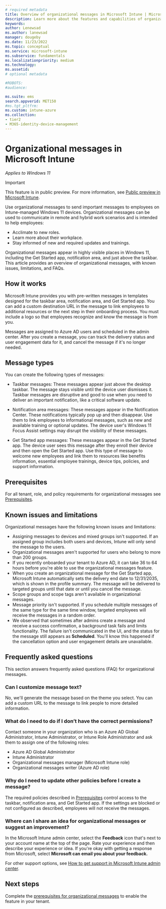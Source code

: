 ```yaml
---
# required metadata
title: Overview of organizational messages in Microsoft Intune | Microsoft Docs
description: Learn more about the features and capabilities of organizational messages.     
keywords:
author: Lenewsad
ms.author: lanewsad
manager: dougeby
ms.date: 11/23/2022
ms.topic: conceptual
ms.service: microsoft-intune
ms.subservice: fundamentals
ms.localizationpriority: medium     
ms.technology:
ms.assetid: 
# optional metadata

#ROBOTS:
#audience:

ms.suite: ems
search.appverid: MET150
#ms.tgt_pltfrm:
ms.custom: intune-azure 
ms.collection:
- tier2
- M365-identity-device-management
---
```


# Organizational messages in Microsoft Intune 

*Applies to Windows 11*  

> [!IMPORTANT]
> This feature is in public preview. For more information, see [Public preview in Microsoft Intune](../fundamentals/public-preview.md).  

Use organizational messages to send important messages to employees on Intune-managed Windows 11 devices.  Organizational messages can be used to communicate in remote and hybrid work scenarios and is intended to help employees:  

* Acclimate to new roles.  
* Learn more about their workplace.
* Stay informed of new and required updates and trainings.  

Organizational messages appear in highly visible places in Windows 11, including the Get Started app, notification area, and just above the taskbar. This article provides an overview of organizational messages, with known issues, limitations, and FAQs.  

## How it works   

Microsoft Intune provides you with pre-written messages in templates designed for the taskbar area, notification area, and Get Started app. You can add a custom destination URL in the message to link employees to additional resources or the next step in their onboarding process. You must include a logo so that employees recognize and know the message is from you.  

Messages are assigned to Azure AD users and scheduled in the admin center. After you create a message, you can track the delivery status and user engagement data for it, and cancel the message if it's no longer needed.   

## Message types  
You can create the following types of messages:  

* Taskbar messages: These messages appear just above the desktop taskbar. The message stays visible until the device user dismisses it.   Taskbar messages are disruptive and good to use when you need to deliver an important notification, like a critical software update.  

* Notification area messages: These messages appear in the Notification Center. These notifications typically pop up and then disappear. Use them to link employees to informational messages, such as new and available training or optional updates. The device user's Windows 11 Focus Assist settings may disrupt the visibility of these messages.   

* Get Started app messages: These messages appear in the Get Started app. The device user sees this message after they enroll their device and then open the Get Started app. Use this type of message to welcome new employees and link them to resources like benefits information, essential employee trainings, device tips, policies, and support information.   

## Prerequisites  
For all tenant, role, and policy requirements for organizational messages see [Prerequisites](organizational-messages-prerequisites.md).    

## Known issues and limitations  

Organizational messages have the following known issues and limitations:  

* Assigning messages to devices and mixed groups isn't supported. If an assigned group includes both users and devices, Intune will only send the message to the users.    
* Organizational messages aren't supported for users who belong to more than 200 groups. 
* If you recently onboarded your tenant to Azure AD, it can take 36 to 64 hours before you're able to use the organizational messages feature.
* When you create an organizational message for the Get Started app, Microsoft Intune automatically sets the delivery end date to 12/31/2035, which is shown in the profile summary. The message will be delivered to targeted groups until that date or until you cancel the message. 
* Scope groups and scope tags aren't available in organizational messages.   
* Message priority isn't supported. If you schedule multiple messages of the same type for the same time window, targeted employees will receive the messages in a random order.  
* We observed that sometimes after admins create a message and receive a success confirmation, a background task fails and limits functionality. The failure isn't communicated in the UI, and the status for the message still appears as **Scheduled**. You'll know this happened if the cancellation option and user engagement details are unavailable. 

## Frequently asked questions    
This section answers frequently asked questions (FAQ) for organizational messages.  

### Can I customize message text? 
No, we'll generate the message based on the theme you select. You can add a custom URL to the message to link people to more detailed information.   

### What do I need to do if I don’t have the correct permissions?  
Contact someone in your organization who is an Azure AD Global Administrator, Intune Administrator, or Intune Role Administrator and ask them to assign one of the following roles:  
 * Azure AD Global Administrator 
 * Intune Administrator 
 * Organizational messages manager (Microsoft Intune role) 
 * Organizational messages writer (Azure AD role)  

### Why do I need to update other policies before I create a message?  
The required policies described in [Prerequisites](organizational-messages-prerequisites.md) control access to the taskbar, notification area, and Get Started app. If the settings are blocked or not configured as described, employees will not receive the messages.   

### Where can I share an idea for organizational messages or suggest an improvement?  
In the Microsoft Intune admin center, select the **Feedback** icon that's next to your account name at the top of the page. Rate your experience and then describe your experience or idea. If you're okay with getting a response from Microsoft, select **Microsoft can email you about your feedback.**  

For other support options, see [How to get support in Microsoft Intune admin center](/mem/get-support).  

## Next steps  
Complete the [prerequisites for organizational messages](organizational-messages-prerequisites.md) to enable the feature in your tenant.     
